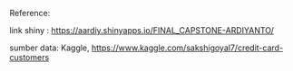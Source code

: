 Reference: 

link shiny : https://aardiy.shinyapps.io/FINAL_CAPSTONE-ARDIYANTO/

sumber data: Kaggle, https://www.kaggle.com/sakshigoyal7/credit-card-customers
